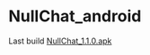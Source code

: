 NullChat_android
================
Last build [NullChat_1.1.0.apk](http://py-chat.tk/trash/android_client/NullChat_1.1.0.apk)
